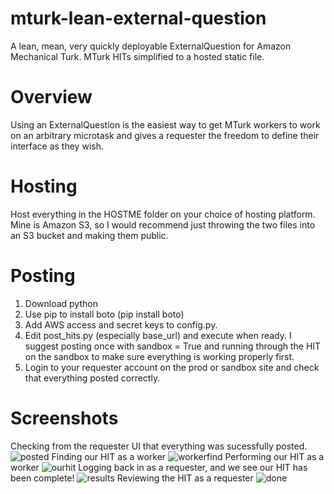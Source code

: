 # mturk-lean-external-question
A lean, mean, very quickly deployable ExternalQuestion for Amazon Mechanical Turk. MTurk HITs simplified to a hosted static file. 

# Overview
Using an ExternalQuestion is the easiest way to get MTurk workers to work on an arbitrary microtask and gives a requester the freedom to define their interface as they wish.

# Hosting
Host everything in the HOSTME folder on your choice of hosting platform. Mine is Amazon S3, so I would recommend just throwing the two files into an S3 bucket and making them public.

# Posting 
1. Download python
2. Use pip to install boto (pip install boto)
3. Add AWS access and secret keys to config.py.
4. Edit post_hits.py (especially base_url) and execute when ready. I suggest posting once with sandbox = True and running through the HIT on the sandbox to make sure everything is working properly first.
5. Login to your requester account on the prod or sandbox site and check that everything posted correctly.

# Screenshots
Checking from the requester UI that everything was sucessfully posted.
![posted](https://cloud.githubusercontent.com/assets/3171564/24210547/7a3a677c-0ef7-11e7-8d24-819115c3bf2f.png)
Finding our HIT as a worker
![workerfind](https://cloud.githubusercontent.com/assets/3171564/24210622/ae7138fe-0ef7-11e7-8727-ee425b2ef989.png)
Performing our HIT as a worker
![ourhit](https://cloud.githubusercontent.com/assets/3171564/24210543/779ad182-0ef7-11e7-9e67-fd2ee3672803.png)
Logging back in as a requester, and we see our HIT has been complete!
![results](https://cloud.githubusercontent.com/assets/3171564/24210540/7660ef4a-0ef7-11e7-8bac-9603fea6f86c.png)
Reviewing the HIT as a requester
![done](https://cloud.githubusercontent.com/assets/3171564/24210536/72fda334-0ef7-11e7-9329-32cd71d6d1ee.png)

